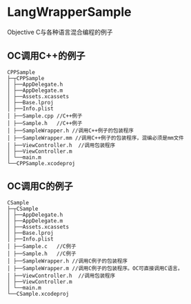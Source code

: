 LangWrapperSample
=============================
Objective C与各种语言混合编程的例子

## OC调用C++的例子

```
CPPSample
├─┬CPPSample
│ ├──AppDelegate.h
│ ├──AppDelegate.m
│ ├──Assets.xcassets
│ ├──Base.lproj
│ ├──Info.plist
│ ├──Sample.cpp	//C++例子
│ ├──Sample.h	//C++例子
│ ├──SampleWrapper.h //调用C++例子的包装程序
│ ├──SampleWrapper.mm //调用C++例子的包装程序，混编必须是mm文件
│ ├──ViewController.h  //调用包装程序
│ ├──ViewController.m
│ └──main.m
└──CPPSample.xcodeproj
```

## OC调用C的例子

```
CSample
├─┬CSample
│ ├──AppDelegate.h
│ ├──AppDelegate.m
│ ├──Assets.xcassets
│ ├──Base.lproj
│ ├──Info.plist
│ ├──Sample.c	//C例子
│ ├──Sample.h	//C例子
│ ├──SampleWrapper.h //调用C例子的包装程序
│ ├──SampleWrapper.m //调用C例子的包装程序。OC可直接调用C语言。
│ ├──ViewController.h  //调用包装程序
│ ├──ViewController.m
│ └──main.m
└──CSample.xcodeproj
```
